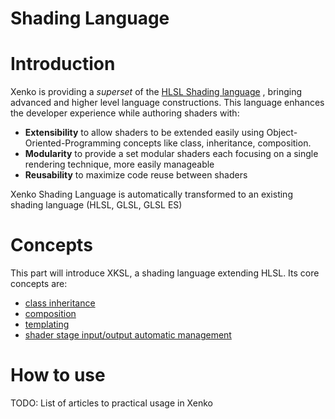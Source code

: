 # Shading Language

# Introduction

Xenko is providing a *superset* of the [HLSL Shading language](http://msdn.microsoft.com/en-us/library/windows/desktop/bb509561%28v=vs.85%29.aspx) , bringing advanced and higher level language constructions. This language enhances the developer experience while authoring shaders with:

- **Extensibility** to allow shaders to be extended easily using Object-Oriented-Programming concepts like class, inheritance, composition.
- **Modularity** to provide a set modular shaders each focusing on a single rendering technique, more easily manageable
- **Reusability** to maximize code reuse between shaders

Xenko Shading Language is automatically transformed to an existing shading language (HLSL, GLSL, GLSL ES)

# Concepts

This part will introduce XKSL, a shading language extending HLSL. Its core concepts are:

- [class inheritance](classes-mixins-and-inheritance.md)
- [composition](composition.md)
- [templating](template.md)
- [shader stage input/output automatic management](automatic-shader-stage-input-output.md)

# How to use

TODO: List of articles to practical usage in Xenko

